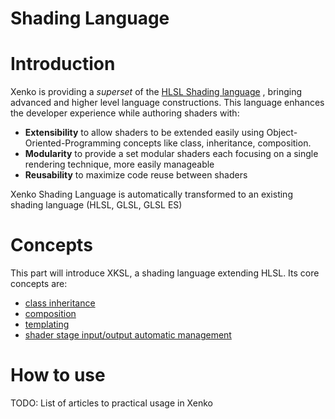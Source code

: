 # Shading Language

# Introduction

Xenko is providing a *superset* of the [HLSL Shading language](http://msdn.microsoft.com/en-us/library/windows/desktop/bb509561%28v=vs.85%29.aspx) , bringing advanced and higher level language constructions. This language enhances the developer experience while authoring shaders with:

- **Extensibility** to allow shaders to be extended easily using Object-Oriented-Programming concepts like class, inheritance, composition.
- **Modularity** to provide a set modular shaders each focusing on a single rendering technique, more easily manageable
- **Reusability** to maximize code reuse between shaders

Xenko Shading Language is automatically transformed to an existing shading language (HLSL, GLSL, GLSL ES)

# Concepts

This part will introduce XKSL, a shading language extending HLSL. Its core concepts are:

- [class inheritance](classes-mixins-and-inheritance.md)
- [composition](composition.md)
- [templating](template.md)
- [shader stage input/output automatic management](automatic-shader-stage-input-output.md)

# How to use

TODO: List of articles to practical usage in Xenko

